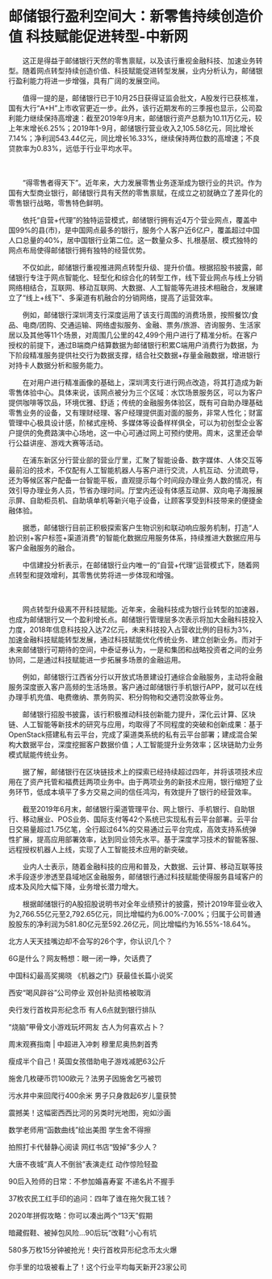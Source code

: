 # 邮储银行盈利空间大：新零售持续创造价值 科技赋能促进转型-中新网

　　这正是得益于邮储银行天然的零售禀赋，以及该行重视金融科技、加速业务转型。随着网点转型持续创造价值、科技赋能促进转型发展，业内分析认为，邮储银行盈利能力将进一步增强，具有广阔的发展空间。

　　值得一提的是，邮储银行已于10月25日获得证监会批文，A股发行已获核准，国有大行“A+H”上市收官更近一步。此外，该行近期发布的三季报也显示，公司盈利能力继续保持高增速：截至2019年9月末，邮储银行资产总额为10.11万亿元，较上年末增长6.25%；2019年1-9月，邮储银行营业收入2,105.58亿元，同比增长7.14%；净利润543.44亿元，同比增长16.33%，继续保持两位数的高增速；不良贷款率为0.83%，远低于行业平均水平。

　　

　　“得零售者得天下”。近年来，大力发展零售业务逐渐成为银行业的共识。作为国有大型商业银行，邮储银行具有天然的零售禀赋，在成立之初就确立了差异化的零售银行战略，零售特色鲜明。

　　依托“自营+代理”的独特运营模式，邮储银行拥有近4万个营业网点，覆盖中国99%的县(市)，是中国网点最多的银行，服务个人客户近6亿户，覆盖超过中国人口总量的40%，居中国银行业第二位。这一数量众多、扎根基层、模式独特的网点布局使得邮储银行拥有独特的经营优势。

　　不仅如此，邮储银行重视推进网点转型升级、提升价值。根据招股书披露，邮储银行专注于网点智能化、轻型化和综合化的转型工作，线下营业网点与线上分销网络相结合，互联网、移动互联网、大数据、人工智能等先进技术相融合，发展建立了“线上+线下”、多渠道有机融合的分销网络，提高了运营效率。

　　例如，邮储银行深圳湾支行深度运用了该支行周围的消费场景，按照餐饮/食品、电商/团购、交通运输、网络虚拟服务、金融、票务/旅游、咨询服务、生活家居以及其他等11个场景，对周围几公里的42,499个用户进行了精准分析。在客户授权的前提下，通过B端商户结算数据为邮储银行积累C端用户消费行为数据，为下阶段精准服务提供社交行为数据支撑，结合社交数据+存量金融数据，增进银行对持卡人数据分析和服务能力。

　　在对用户进行精准画像的基础上，深圳湾支行进行网点改造，将其打造成为新零售体验中心。具体来说，该网点被分为三个区域：水饮场景服务区，可以为客户提供咖啡等饮品，环境优雅、舒适；传统的金融服务体验区，既有可自助办理基础零售业务的设备，又有理财经理、客户经理提供面对面的服务，非常人性化；财富管理中心极具设计感，阶梯式座椅、多媒体等设备样样俱全，可以为初创型企业客户提供的免费路演中心场地，这一中心可通过网上可预约使用。周末，这里还会举行公益讲座、游戏大赛等活动。

　　在浦东新区分行营业部的营业厅里，汇聚了智能设备、数字媒体、人体交互等最前沿的技术，不仅配有人工智能机器人与客户进行交流，人机互动、分流疏导，还为等候区客户配备一台智能平板，直观提示每个时间段办理业务人数的情况，有效引导办理业务人员，节省办理时间。厅堂内还设有体感互动屏、双向电子海报展示屏、自助柜员机、自助填单机等新兴电子设备，让顾客享受到科技带来的便捷金融体验。

　　据悉，邮储银行目前正积极探索客户生物识别和联动响应服务机制，打造“人脸识别+客户标签+渠道消费”的智能化数据应用服务体系，持续推进大数据应用与客户金融服务的融合。

　　中信建投分析表示，在邮储银行业内唯一的“自营+代理”运营模式下，随着网点转型和提效增利，其零售优势将进一步体现和增强。

　　

　　网点转型升级离不开科技赋能。近年来，金融科技成为银行业转型的加速器，也成为邮储银行又一个盈利增长点。邮储银行管理层多次表示将加大金融科技投入力度，2018年信息科技投入达72亿元，未来科技投入占营收比例的目标为3%，加速金融科技赋能转型发展，通过科技赋能优化传统业务、建立创新业务。而对于未来邮储银行可期待的空间，中泰证券认为，一是和集团和战略投资者之间的业务协同，二是通过科技赋能进一步拓展多场景的金融运用。

　　例如，邮储银行江西省分行以开放式场景建设打通综合金融服务，主动将金融服务深度嵌入客户高频的生活场景。客户通过邮储银行手机银行APP，就可以在线办理手机充值、电费缴纳、票务购买、积分购物和交通罚没款等业务。

　　邮储银行招股书披露，该行积极推动科技创新能力提升，深化云计算、区块链、人工智能等新技术的研究与应用，均取得了不同程度的突破和创新成果：基于OpenStack搭建私有云平台，完成了渠道类系统的私有云平台部署；建成混合架构大数据平台，深度挖掘客户数据价值；人工智能提升业务效率；区块链助力业务模式赋能传统业务。

　　据了解，邮储银行在区块链技术上的探索已经持续超过四年，并将该项技术应用在了资产托管和福费廷两项业务中。由于两项业务的新技术应用，银行缩短了业务环节，低成本填平了多方交易之间的信任鸿沟，有效提升了银行的经营效率。

　　截至2019年6月末，邮储银行渠道管理平台、网上银行、手机银行、自助银行、移动展业、POS业务、国际支付等42个系统已实现私有云平台部署。云平台日交易量超过1.75亿笔，全行超过64%的交易通过云平台完成，高效支持系统弹性扩展，提高应用部署效率，达到同业领先水平。基于深度学习技术的智能客服、远程授权机器人上线，实现了人工智能技术应用的新突破。

　　业内人士表示，随着金融科技的应用和普及，大数据、云计算、移动互联等技术手段逐步渗透至县域地区金融服务，邮储银行通过科技赋能使得服务县域客户的成本及风险大幅下降，业务增长潜力增大。

　　根据邮储银行的A股招股说明书对全年业绩预计的披露，预计2019年营业收入为2,766.55亿元至2,792.65亿元，同比增幅约为6.00%-7.00%；归属于公司普通股股东的净利润为581.80亿元至592.26亿元，同比增幅约为16.55%-18.64%。

北方人天天挂嘴边却不会写的26个字，你认识几个？

6G是什么？网友畅想：眼一闭一睁，欠话费了

中国科幻最高奖揭晓 《机器之门》获最佳长篇小说奖

西安“喝风辟谷”公司停业 双创补贴资格被取消

央行发行首枚异形纪念币 有人6点就到银行排队

“烧脑”甲骨文小游戏玩坏网友 古人为何喜欢占卜？

周末观赛指南 | 中超进入冲刺 穆里尼奥热刺首秀

瘦成半个自己！英国女孩借助电子游戏减肥63公斤

施舍几枚硬币罚100欧元？法男子因施舍乞丐被罚

污水井中来回爬行400余米 男子只身救起6岁儿童获赞

震撼美！这幅密西西比河的另类时光地图，宛如沙画

数学老师用“函数曲线”绘出美图 学生舍不得擦

拍照打卡代替静心阅读 网红书店“毁掉”多少人？

大唐不夜城“真人不倒翁”表演走红 动作惊险轻盈

90后入殓师的日常：不参加婚喜寿宴 不递名片不握手

37枚农民工红手印的追问：四年了谁在拖欠我工钱？

2020年拼假攻略：你可以凑出两个“13天”假期

暗藏假鞋、被掉包风险…90后玩“改鞋”小心有坑

580多万枚15分钟被抢光！央行首枚异形纪念币太火爆

你手里的垃圾被看上了！这个行业平均每天新开23家公司
